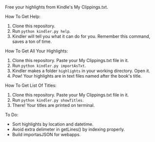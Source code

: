 Free your highlights from Kindle's My Clippings.txt.


How To Get Help:
1. Clone this repository.
2. Run `python kindler.py help`.
3. Kindler will tell you what it can do for you. Remember this command, saves a ton of time.

How To Get All Your Highlights:
1. Clone this repository. Paste your My Clippings.txt file in it.
2. Run `python kindler.py importAsTxt`.
3. Kindler makes a folder `highlights` in your working directory. Open it.
4. Pow! Your highlights are in text files named after the book's title.

How To Get List Of Titles:
1. Clone this repository. Paste your My Clippings.txt file in it.
2. Run `python kindler.py showTitles`.
3. There! Your titles are printed on terminal.

To Do:
- Sort highlights by location and datetime.
- Avoid extra delimeter in getLines() by indexing properly.
- Build importasJSON for webapps.
